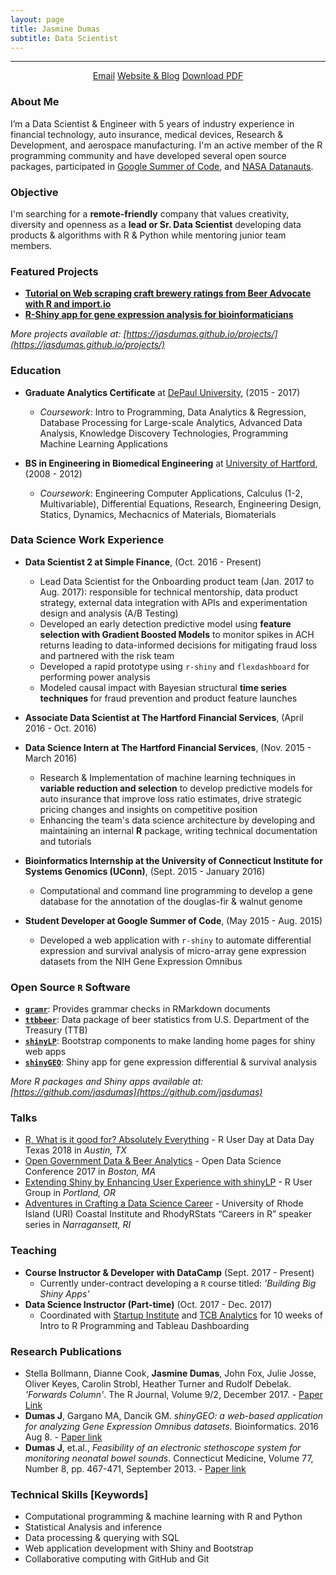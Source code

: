 ```yaml
---
layout: page
title: Jasmine Dumas
subtitle: Data Scientist 
---
```


-------------

<div align="center">
<a href="mailto:jasmine.dumas@gmail.com" class="btn btn-info"><span class="glyphicons glyphicons-envelope"></span>Email</a> 
<a href="https://jasdumas.github.io/" class="btn btn-info"><span class="glyphicons glyphicons-pencil"></span>Website & Blog</a>
<a href="http://jasdumas.github.io/jasmine_dumas_resume.pdf" class="btn btn-info"><span class="glyphicons glyphicons-download-alt"></span>Download PDF</a>  
</div>


### About Me
I’m a Data Scientist & Engineer with 5 years of industry experience in financial technology, auto insurance, medical devices, Research & Development, and aerospace manufacturing. I'm an active member of the R programming community and have developed several open source packages, participated in [Google Summer of Code](https://www.google-melange.com/archive/gsoc/2015/orgs/rproject/projects/jasdumas.html), and [NASA Datanauts](https://open.nasa.gov/blog/welcome-datanauts-2017-spring-class/). 

### Objective

I'm searching for a **remote-friendly** company that values creativity, diversity and openness as a **lead or Sr. Data Scientist** developing data products & algorithms with R & Python while mentoring junior team members.

### Featured Projects  

- [**Tutorial on Web scraping craft brewery ratings from Beer Advocate with R and import.io**](http://trendct.org/2016/03/18/tutorial-web-scraping-and-mapping-breweries-with-import-io-and-r/)
- [**R-Shiny app for gene expression analysis for bioinformaticians**](http://gdancik.github.io/shinyGEO/)

*More projects available at: [https://jasdumas.github.io/projects/](https://jasdumas.github.io/projects/)*

### Education 

* **Graduate Analytics Certificate** at [DePaul University](https://www.cdm.depaul.edu/academics/Pages/Current/Analytics-Certificate.aspx), (2015 - 2017)
   * _Coursework_: Intro to Programming, Data Analytics & Regression, Database Processing for Large-scale Analytics, Advanced Data Analysis, Knowledge Discovery Technologies, Programming Machine Learning Applications
   
* **BS in Engineering in Biomedical Engineering** at [University of Hartford](http://www.hartford.edu/ceta/undergraduate/engineering/BM/), (2008 - 2012)
   * _Coursework_: Engineering Computer Applications, Calculus (1-2, Multivariable), Differential Equations, Research, Engineering Design, Statics, Dynamics, Mechacnics of Materials, Biomaterials 

### Data Science Work Experience

 - **Data Scientist 2 at Simple Finance**, (Oct. 2016 - Present)
    - Lead Data Scientist for the Onboarding product team (Jan. 2017 to Aug. 2017): responsible for technical mentorship, data product strategy, external data integration with APIs and experimentation design and analysis (A/B Testing)
    - Developed an early detection predictive model using **feature selection with Gradient Boosted Models** to monitor spikes in ACH returns leading to data-informed decisions for mitigating fraud loss and partnered with the risk team
    - Developed a rapid prototype using `r-shiny` and `flexdashboard` for performing power analysis
    - Modeled causal impact with Bayesian structural **time series techniques** for fraud prevention and product feature launches

- **Associate Data Scientist at The Hartford Financial Services**, (April 2016 - Oct. 2016)
- **Data Science Intern at The Hartford Financial Services**, (Nov. 2015 - March 2016)
    - Research & Implementation of machine learning techniques in **variable reduction and selection** to develop predictive models for auto insurance that improve loss ratio estimates, drive strategic pricing changes and insights on competitive position
    - Enhancing the team's data science architecture by developing and maintaining an internal **R** package, writing technical documentation and tutorials

- **Bioinformatics Internship at the University of Connecticut Institute for Systems Genomics (UConn)**, (Sept. 2015 - January 2016)
    - Computational and command line programming to develop a gene database for the annotation of the douglas-fir & walnut genome

- **Student Developer at Google Summer of Code**, (May 2015 - Aug. 2015)
    - Developed a web application with `r-shiny` to automate differential expression and survival analysis of micro-array gene expression datasets from the NIH Gene Expression Omnibus


### Open Source `R` Software

- [**`gramr`**](https://github.com/ropenscilabs/gramr): Provides grammar checks in RMarkdown documents 
- [**`ttbbeer`**](https://CRAN.R-project.org/package=ttbbeer): Data package of beer statistics from U.S. Department of the Treasury (TTB)
- [**`shinyLP`**](https://CRAN.R-project.org/package=shinyLP): Bootstrap components to make landing home pages for shiny web apps
- [**`shinyGEO`**](http://jasdumas.github.io/shinyGEO/): Shiny app for gene expression differential & survival analysis

*More R packages and Shiny apps available at: [https://github.com/jasdumas](https://github.com/jasdumas)*

### Talks

* [R, What is it good for? Absolutely Everything](https://github.com/jasdumas/talks/blob/master/r-data-day-texas/r-user-ddtx-jasmine-dumas.pdf) - R User Day at Data Day Texas 2018 in _Austin, TX_
* [Open Government Data & Beer Analytics](https://jasdumas.github.io/talks/odsc-boston/odsc-open-gov-beer.html) - Open Data Science Conference 2017 in _Boston, MA_
* [Extending Shiny by Enhancing User Experience with shinyLP](https://jasdumas.github.io/talks/PDX-R-user-group/pdx-r-user-group-slides.html) - R User Group in _Portland, OR_
* [Adventures in Crafting a Data Science Career](https://jasdumas.github.io/talks/rhodyrstats-R-user-group/rhodyrstats-r-user-group-slides.html) - University of Rhode Island (URI) Coastal Institute and RhodyRStats “Careers in R” speaker series in _Narragansett, RI_

### Teaching

* **Course Instructor & Developer with DataCamp** (Sept. 2017 - Present)
    - Currently under-contract developing a `R` course titled: _'Building Big Shiny Apps'_
* **Data Science Instructor (Part-time)** (Oct. 2017 - Dec. 2017)
    -  Coordinated with [Startup Institute](https://www.startupinstitute.com/intro-courses/data-science/) and [TCB Analytics](http://tcbanalytics.com/2017/09/26/startup-institute-announces-partnership-with-western-new-england-university-and-tcb-analytics-to-deliver-data-science-bootcamp/) for 10 weeks of Intro to R Programming and Tableau Dashboarding


### Research Publications       

* Stella Bollmann, Dianne Cook, **Jasmine Dumas**, John Fox, Julie Josse, Oliver Keyes, Carolin
Strobl, Heather Turner and Rudolf Debelak. _'Forwards Column'_. The R Journal, Volume 9/2, December 2017. - [Paper Link](https://journal.r-project.org/archive/2017-2/forwards.pdf)
* **Dumas J**, Gargano MA, Dancik GM. _shinyGEO: a web-based application for analyzing Gene Expression Omnibus datasets_. Bioinformatics. 2016 Aug 8. - [Paper link](http://bioinformatics.oxfordjournals.org/content/early/2016/08/20/bioinformatics.btw519)
* **Dumas J**, et.al., _Feasibility of an electronic stethoscope system for monitoring neonatal bowel sounds_. Connecticut Medicine, Volume 77, Number 8, pp. 467-471, September 2013. - [Paper link](http://connmed.csms.org/i/157293-sept-2013/20)   


### Technical Skills [Keywords]
- Computational programming & machine learning with R and Python
- Statistical Analysis and inference
- Data processing & querying with SQL
- Web application development with Shiny and Bootstrap
- Collaborative computing with GitHub and Git


        
